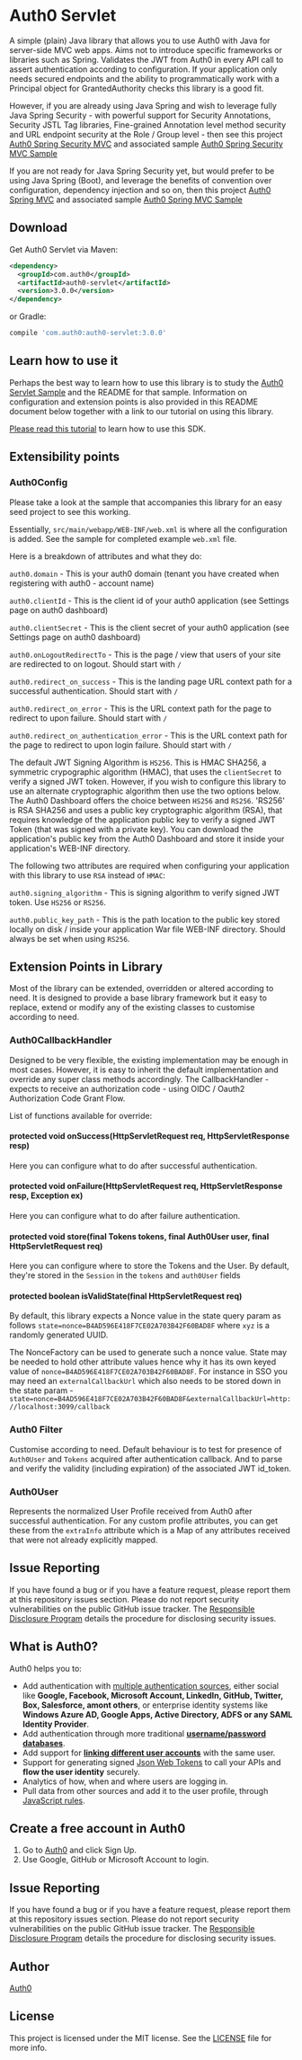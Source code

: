 # Auth0 Servlet

A simple (plain) Java library that allows you to use Auth0 with Java for server-side MVC web apps. Aims not to introduce specific
frameworks or libraries such as Spring. Validates the JWT from Auth0 in every API call to assert authentication according to configuration.
If your application only needs secured endpoints and the ability to programmatically work with a Principal object for GrantedAuthority
checks this library is a good fit.

However, if you are already using Java Spring and wish to leverage fully Java Spring Security -
with powerful support for Security Annotations, Security JSTL Tag libraries, Fine-grained Annotation level method security and URL endpoint
security at the Role / Group level - then see this project
[Auth0 Spring Security MVC](https://github.com/auth0/auth0-spring-security-mvc) and associated sample
[Auth0 Spring Security MVC Sample](https://github.com/auth0-samples/auth0-spring-security-mvc-sample)

If you are not ready for Java Spring Security yet, but would prefer to be using Java Spring (Boot), and leverage the benefits of convention
over configuration, dependency injection and so on, then this project [Auth0 Spring MVC](https://github.com/auth0/auth0-spring-mvc)
and associated sample [Auth0 Spring MVC Sample](https://github.com/auth0-samples/auth0-spring-mvc-sample)

## Download

Get Auth0 Servlet via Maven:

```xml
<dependency>
  <groupId>com.auth0</groupId>
  <artifactId>auth0-servlet</artifactId>
  <version>3.0.0</version>
</dependency>
```

or Gradle:

```gradle
compile 'com.auth0:auth0-servlet:3.0.0'
```

## Learn how to use it

Perhaps the best way to learn how to use this library is to study the [Auth0 Servlet Sample](https://github.com/auth0-samples/auth0-servlet-sample)
and the README for that sample. Information on configuration and extension points is also provided in this README document below together with a link
to our tutorial on using this library.


[Please read this tutorial](https://auth0.com/docs/quickstart/webapp/java/) to learn how to use this SDK.


## Extensibility points

### Auth0Config

Please take a look at the sample that accompanies this library for an easy seed project to see this working.

Essentially, `src/main/webapp/WEB-INF/web.xml` is where all the configuration is added. See the sample for completed example `web.xml` file.

Here is a breakdown of attributes and what they do:

`auth0.domain` - This is your auth0 domain (tenant you have created when registering with auth0 - account name)

`auth0.clientId` - This is the client id of your auth0 application (see Settings page on auth0 dashboard)

`auth0.clientSecret` - This is the client secret of your auth0 application (see Settings page on auth0 dashboard)

`auth0.onLogoutRedirectTo` - This is the page / view that users of your site are redirected to on logout. Should start with `/`

`auth0.redirect_on_success` - This is the landing page URL context path for a successful authentication. Should start with `/`

`auth0.redirect_on_error` - This is the URL context path for the page to redirect to upon failure. Should start with `/`

`auth0.redirect_on_authentication_error` - This is the URL context path for the page to redirect to upon login failure. Should start with `/`

The default JWT Signing Algorithm is `HS256`. This is HMAC SHA256, a symmetric crypographic algorithm (HMAC), that uses the `clientSecret` to
verify a signed JWT token. However, if you wish to configure this library to use an alternate cryptographic algorithm then use the two
options below. The Auth0 Dashboard offers the choice between `HS256` and `RS256`. 'RS256' is RSA SHA256 and uses a public key cryptographic
algorithm (RSA), that requires knowledge of the application public key to verify a signed JWT Token (that was signed with a private key).
You can download the application's public key from the Auth0 Dashboard and store it inside your application's WEB-INF directory. 

The following two attributes are required when configuring your application with this library to use `RSA` instead of `HMAC`:

`auth0.signing_algorithm` - This is signing algorithm to verify signed JWT token. Use `HS256` or `RS256`. 

`auth0.public_key_path` - This is the path location to the public key stored locally on disk / inside your application War file WEB-INF directory. Should always be set when using `RS256`. 


## Extension Points in Library

Most of the library can be extended, overridden or altered according to need. It is designed to provide a base
library framework but it easy to replace, extend or modify any of the existing classes to customise according to need.

### Auth0CallbackHandler

Designed to be very flexible, the existing implementation may be enough in most cases. However, it is easy to inherit
 the default implementation and override any super class methods accordingly. The CallbackHandler - expects to receive
 an authorization code - using OIDC / Oauth2 Authorization Code Grant Flow.

List of functions available for override:

#### protected void onSuccess(HttpServletRequest req, HttpServletResponse resp)

Here you can configure what to do after successful authentication.

####  protected void onFailure(HttpServletRequest req, HttpServletResponse resp, Exception ex)

Here you can configure what to do after failure authentication.

####  protected void store(final Tokens tokens, final Auth0User user, final HttpServletRequest req)

Here you can configure where to store the Tokens and the User. By default, they're stored in the `Session` in the `tokens` and `auth0User` fields

#### protected boolean isValidState(final HttpServletRequest req)

By default, this library expects a Nonce value in the state query param as follows `state=nonce=B4AD596E418F7CE02A703B42F60BAD8F` where `xyz`
is a randomly generated UUID.

The NonceFactory can be used to generate such a nonce value. State may be needed to hold other attribute values hence why it has its
own keyed value of `nonce=B4AD596E418F7CE02A703B42F60BAD8F`. For instance in SSO you may need an `externalCallbackUrl` which also needs
to be stored down in the state param - `state=nonce=B4AD596E418F7CE02A703B42F60BAD8F&externalCallbackUrl=http://localhost:3099/callback`


### Auth0 Filter

Customise according to need. Default behaviour is to test for presence of `Auth0User` and `Tokens` acquired after authentication
callback. And to parse and verify the validity (including expiration) of the associated JWT id_token.

### Auth0User

Represents the normalized User Profile received from Auth0 after successful authentication. For any custom profile attributes, you can
 get these from the `extraInfo` attribute which is a Map of any attributes received that were not already
 explicitly mapped.

## Issue Reporting

If you have found a bug or if you have a feature request, please report them at this repository issues section. Please do not report security vulnerabilities on the public GitHub issue tracker. The [Responsible Disclosure Program](https://auth0.com/whitehat) details the procedure for disclosing security issues.

## What is Auth0?

Auth0 helps you to:

* Add authentication with [multiple authentication sources](https://docs.auth0.com/identityproviders), either social like **Google, Facebook, Microsoft Account, LinkedIn, GitHub, Twitter, Box, Salesforce, amont others**, or enterprise identity systems like **Windows Azure AD, Google Apps, Active Directory, ADFS or any SAML Identity Provider**.
* Add authentication through more traditional **[username/password databases](https://docs.auth0.com/mysql-connection-tutorial)**.
* Add support for **[linking different user accounts](https://docs.auth0.com/link-accounts)** with the same user.
* Support for generating signed [Json Web Tokens](https://docs.auth0.com/jwt) to call your APIs and **flow the user identity** securely.
* Analytics of how, when and where users are logging in.
* Pull data from other sources and add it to the user profile, through [JavaScript rules](https://docs.auth0.com/rules).

## Create a free account in Auth0

1. Go to [Auth0](https://auth0.com) and click Sign Up.
2. Use Google, GitHub or Microsoft Account to login.

## Issue Reporting

If you have found a bug or if you have a feature request, please report them at this repository issues section. Please do not report security vulnerabilities on the public GitHub issue tracker. The [Responsible Disclosure Program](https://auth0.com/whitehat) details the procedure for disclosing security issues.

## Author

[Auth0](auth0.com)

## License

This project is licensed under the MIT license. See the [LICENSE](LICENSE.txt) file for more info.

